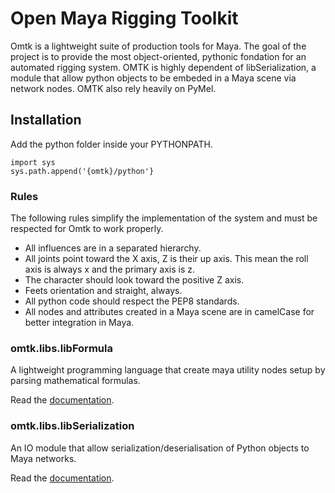 # Open Maya Rigging Toolkit

Omtk is a lightweight suite of production tools for Maya.
The goal of the project is to provide the most object-oriented, pythonic fondation for an automated rigging system.
OMTK is highly dependent of libSerialization, a module that allow python objects to be embeded in a Maya scene via network nodes.
OMTK also rely heavily on PyMel.

## Installation
Add the python folder inside your PYTHONPATH.

    import sys
    sys.path.append('{omtk}/python'}

### Rules
The following rules simplify the implementation of the system and must be respected for Omtk to work properly.
- All influences are in a separated hierarchy.
- All joints point toward the X axis, Z is their up axis. This mean the roll axis is always x and the primary axis is z. 
- The character should look toward the positive Z axis. 
- Feets orientation and straight, always.
- All python code should respect the PEP8 standards.
- All nodes and attributes created in a Maya scene are in camelCase for better integration in Maya.

### omtk.libs.libFormula
A lightweight programming language that create maya utility nodes setup by parsing mathematical formulas.

Read the [documentation](http://github.com/renaudll/omtk/wiki/omtk.libs.libFormula).

### omtk.libs.libSerialization
An IO module that allow serialization/deserialisation of Python objects to Maya networks.

Read the [documentation](https://github.com/renaudll/libSerialization).


